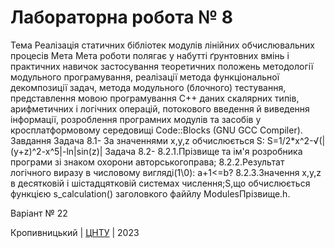 ﻿# Лабораторна робота № 8

Тема
Реалізація статичних бібліотек модулів лінійних обчислювальних процесів
Мета
Мета роботи полягає у набутті ґрунтовних вмінь і практичних
навичок застосування теоретичних положень методології модульного
програмування, реалізації метода функціональної декомпозиції
задач, метода модульного (блочного) тестування, представлення
мовою програмування С++ даних скалярних типів, арифметичних і
логічних операцій, потокового введення й виведення інформації,
розроблення програмних модулів та засобів у кросплатформовому
середовищі Code::Blocks (GNU GCC Compiler). 
Завдання
Задача 8.1-
За значеннями х,y,z обчислюється S:
S=1/2*x^2-√(|(y+z)^2-x^5|-ln|sin(z)|
Задача 8.2-
8.2.1.Прізвище та ім'я розробника програми зі знаком охорони авторськогоправа;
8.2.2.Результат логічного виразу в числовому вигляді(1\0):
      a+1<=b?
8.2.3.Значення x,y,z в десятковій і шістадцятковій системах числення;S,що обчислюється функцією s_calculation() заголовкого файйлу ModulesПрізвище.h.

Варіант № 22


Кропивницький | <a href="http://www.kntu.kr.ua/">ЦНТУ</a> | 2023